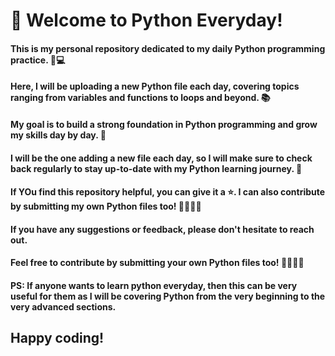 # 👋 Welcome to Python Everyday!

#### This is my personal repository dedicated to my daily Python programming practice. 🐍💻

#### Here, I will be uploading a new Python file each day, covering topics ranging from variables and functions to loops and beyond. 📚

#### My goal is to build a strong foundation in Python programming and grow my skills day by day. 🌱

#### I will be the one adding a new file each day, so I will make sure to check back regularly to stay up-to-date with my Python learning journey. 🚀

#### If YOu find this repository helpful, you can give it a ⭐️. I can also contribute by submitting my own Python files too! 👨‍💻👩‍💻

#### If you have any suggestions or feedback, please don't hesitate to reach out.

#### Feel free to contribute by submitting your own Python files too! 👨‍💻👩‍💻

#### PS: If anyone wants to learn python everyday, then this can be very useful for them as I will be covering Python from the very beginning to the very advanced sections. 

## Happy coding! 

